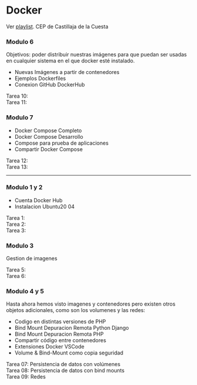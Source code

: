 # Docker

Ver [playlist](https://www.youtube.com/playlist?list=PL-8CyWabyNa85xowmOeBMCspbrn6qNWgl). CEP de Castillaja de la Cuesta

### Modulo 6
Objetivos: poder distribuir nuestras imágenes para que puedan ser usadas en cualquier sistema en el que docker esté instalado. 
- Nuevas Imágenes a partir de contenedores
- Ejemplos Dockerfiles
- Conexion GitHub DockerHub

Tarea 10: <br>
Tarea 11: <br>

### Modulo 7

- Docker Compose Completo
- Docker Compose Desarrollo
- Compose para prueba de aplicaciones
- Compartir Docker Compose
 
Tarea 12: <br>
Tarea 13: <br>

---

### Modulo 1 y 2
- Cuenta Docker Hub
- Instalacion Ubuntu20 04

Tarea 1: <br>
Tarea 2: <br>
Tarea 3: <br>

### Modulo 3

Gestion de imagenes

Tarea 5: <br>
Tarea 6: <br>

### Modulo 4 y 5
Hasta ahora hemos visto imagenes y contenedores pero existen otros objetos adicionales, como son los volumenes y las redes:

- Codigo en distintas versiones de PHP
- Bind Mount Depuracion Remota Python Django 
- Bind Mount Depuracion Remota PHP 
- Compartir código entre contenedores 
- Extensiones Docker VSCode 
- Volume & Bind-Mount como copia seguridad 

Tarea 07: Persistencia de datos con volúmenes <br>
Tarea 08: Persistencia de datos con bind mounts <br>
Tarea 09: Redes